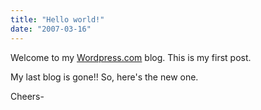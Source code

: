 ```yaml
---
title: "Hello world!"
date: "2007-03-16"
---
```


Welcome to my [Wordpress.com](http://wordpress.com/) blog. This is my first post.

My last blog is gone!! So, here's the new one.

Cheers-
